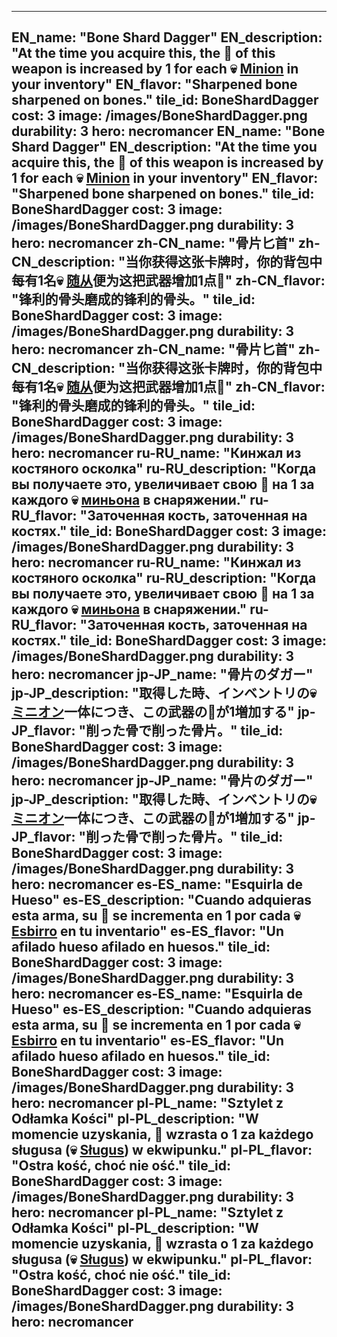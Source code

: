 ---

EN_name: "Bone Shard Dagger"
EN_description: "At the time you acquire this, the 🔸 of this weapon is increased by 1 for each 💀 <u>Minion</u> in your inventory"
EN_flavor: "Sharpened bone sharpened on bones."
tile_id: BoneShardDagger
cost: 3
image: /images/BoneShardDagger.png
durability: 3
hero: necromancer
EN_name: "Bone Shard Dagger"
EN_description: "At the time you acquire this, the 🔸 of this weapon is increased by 1 for each 💀 <u>Minion</u> in your inventory"
EN_flavor: "Sharpened bone sharpened on bones."
tile_id: BoneShardDagger
cost: 3
image: /images/BoneShardDagger.png
durability: 3
hero: necromancer
zh-CN_name: "骨片匕首"
zh-CN_description: "当你获得这张卡牌时，你的背包中每有1名💀 <u>随从</u>便为这把武器增加1点🔸"
zh-CN_flavor: "锋利的骨头磨成的锋利的骨头。"
tile_id: BoneShardDagger
cost: 3
image: /images/BoneShardDagger.png
durability: 3
hero: necromancer
zh-CN_name: "骨片匕首"
zh-CN_description: "当你获得这张卡牌时，你的背包中每有1名💀 <u>随从</u>便为这把武器增加1点🔸"
zh-CN_flavor: "锋利的骨头磨成的锋利的骨头。"
tile_id: BoneShardDagger
cost: 3
image: /images/BoneShardDagger.png
durability: 3
hero: necromancer
ru-RU_name: "Кинжал из костяного осколка"
ru-RU_description: "Когда вы получаете это, увеличивает свою 🔸 на 1 за каждого 💀 <u>миньона</u> в снаряжении."
ru-RU_flavor: "Заточенная кость, заточенная на костях."
tile_id: BoneShardDagger
cost: 3
image: /images/BoneShardDagger.png
durability: 3
hero: necromancer
ru-RU_name: "Кинжал из костяного осколка"
ru-RU_description: "Когда вы получаете это, увеличивает свою 🔸 на 1 за каждого 💀 <u>миньона</u> в снаряжении."
ru-RU_flavor: "Заточенная кость, заточенная на костях."
tile_id: BoneShardDagger
cost: 3
image: /images/BoneShardDagger.png
durability: 3
hero: necromancer
jp-JP_name: "骨片のダガー"
jp-JP_description: "取得した時、インベントリの💀 <u>ミニオン</u>一体につき、この武器の🔸が1増加する"
jp-JP_flavor: "削った骨で削った骨片。"
tile_id: BoneShardDagger
cost: 3
image: /images/BoneShardDagger.png
durability: 3
hero: necromancer
jp-JP_name: "骨片のダガー"
jp-JP_description: "取得した時、インベントリの💀 <u>ミニオン</u>一体につき、この武器の🔸が1増加する"
jp-JP_flavor: "削った骨で削った骨片。"
tile_id: BoneShardDagger
cost: 3
image: /images/BoneShardDagger.png
durability: 3
hero: necromancer
es-ES_name: "Esquirla de Hueso"
es-ES_description: "Cuando adquieras esta arma, su 🔸 se incrementa en 1 por cada 💀 <u>Esbirro</u> en tu inventario"
es-ES_flavor: "Un afilado hueso afilado en huesos."
tile_id: BoneShardDagger
cost: 3
image: /images/BoneShardDagger.png
durability: 3
hero: necromancer
es-ES_name: "Esquirla de Hueso"
es-ES_description: "Cuando adquieras esta arma, su 🔸 se incrementa en 1 por cada 💀 <u>Esbirro</u> en tu inventario"
es-ES_flavor: "Un afilado hueso afilado en huesos."
tile_id: BoneShardDagger
cost: 3
image: /images/BoneShardDagger.png
durability: 3
hero: necromancer
pl-PL_name: "Sztylet z Odłamka Kości"
pl-PL_description: "W momencie uzyskania, 🔸 wzrasta o 1 za każdego sługusa (💀 <u>Sługus</u>) w ekwipunku."
pl-PL_flavor: "Ostra kość, choć nie ość."
tile_id: BoneShardDagger
cost: 3
image: /images/BoneShardDagger.png
durability: 3
hero: necromancer
pl-PL_name: "Sztylet z Odłamka Kości"
pl-PL_description: "W momencie uzyskania, 🔸 wzrasta o 1 za każdego sługusa (💀 <u>Sługus</u>) w ekwipunku."
pl-PL_flavor: "Ostra kość, choć nie ość."
tile_id: BoneShardDagger
cost: 3
image: /images/BoneShardDagger.png
durability: 3
hero: necromancer
---